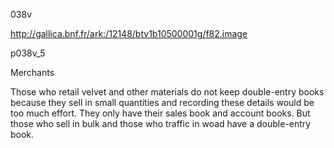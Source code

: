 038v

http://gallica.bnf.fr/ark:/12148/btv1b10500001g/f82.image

p038v_5

Merchants

Those who retail velvet and other materials do not keep double-entry books because they sell in small quantities and recording these details would be too much effort. They only have their sales book and account books. But those who sell in bulk and those who traffic in woad have a double-entry book.

